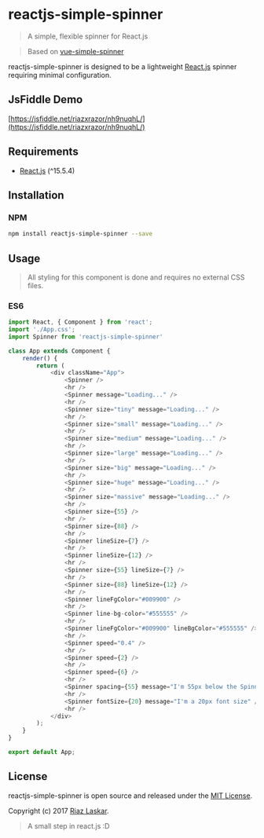 # reactjs-simple-spinner
> A simple, flexible spinner for React.js

> Based on [vue-simple-spinner](https://github.com/dzwillia/vue-simple-spinner)

reactjs-simple-spinner is designed to be a lightweight [React.js](https://reactjs.org) spinner requiring minimal configuration.

## JsFiddle Demo

[https://jsfiddle.net/riazxrazor/nh9nuqhL/](https://jsfiddle.net/riazxrazor/nh9nuqhL/)

## Requirements
* [React.js](https://reactjs.org/) (^15.5.4)

## Installation

### NPM

```bash
npm install reactjs-simple-spinner --save
```

## Usage
> All styling for this component is done and requires no external CSS files.

### ES6

```js
import React, { Component } from 'react';
import './App.css';
import Spinner from 'reactjs-simple-spinner'

class App extends Component {
    render() {
        return (
            <div className="App">
                <Spinner />
                <hr />
                <Spinner message="Loading..." />
                <hr />
                <Spinner size="tiny" message="Loading..." />
                <hr />
                <Spinner size="small" message="Loading..." />
                <hr />
                <Spinner size="medium" message="Loading..." />
                <hr />
                <Spinner size="large" message="Loading..." />
                <hr />
                <Spinner size="big" message="Loading..." />
                <hr />
                <Spinner size="huge" message="Loading..." />
                <hr />
                <Spinner size="massive" message="Loading..." />
                <hr />
                <Spinner size={55} />
                <hr />
                <Spinner size={88} />
                <hr />
                <Spinner lineSize={7} />
                <hr />
                <Spinner lineSize={12} />
                <hr />
                <Spinner size={55} lineSize={7} />
                <hr />
                <Spinner size={88} lineSize={12} />
                <hr />
                <Spinner lineFgColor="#009900" />
                <hr />
                <Spinner line-bg-color="#555555" />
                <hr />
                <Spinner lineFgColor="#009900" lineBgColor="#555555" />
                <hr />
                <Spinner speed="0.4" />
                <hr />
                <Spinner speed={2} />
                <hr />
                <Spinner speed={6} />
                <hr />
                <Spinner spacing={55} message="I'm 55px below the Spinner" />
                <hr />
                <Spinner fontSize={20} message="I'm a 20px font size" />
                <hr />
            </div>
        );
    }
}

export default App;
```

## License
reactjs-simple-spinner is open source and released under the [MIT License](LICENSE).

Copyright (c) 2017 [Riaz Laskar](https://riazxrazor.in).

> A small step in react.js :D


